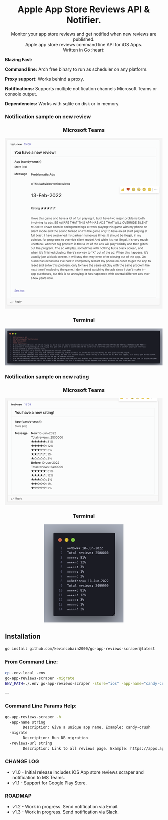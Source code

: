 <h1 align="center">Apple App Store Reviews API & Notifier.</h1>

<p align="center">
  Monitor your app store reviews and get notified when new reviews are published.
  <br>
  Apple app store reviews command line API for iOS Apps.
  <br>
  Written in Go :heart:

</p>

**Blazing Fast:**

**Command line:** Arch free binary to run as scheduler on any platform.

**Proxy support:** Works behind a proxy.

**Notifications:** Supports multiple notification channels Microsoft Teams or console output.

**Dependencies:** Works with sqlite on disk or in memory.

### Notification sample on new review


<h3 align="center">
    Microsoft Teams
</h3>

<p align="center">
  <img src="screenshot1.png" alt="teams">
</p>

<h3 align="center">
   Terminal
</h3>

<p align="center">
  <img src="screenshot2.png" alt="teams">
</p>

### Notification sample on new rating

<h3 align="center">
    Microsoft Teams
</h3>

<p align="center">
  <img src="screenshot3.png" alt="teams">
</p>

<h3 align="center">
   Terminal
</h3>

<p align="center">
  <img src="screenshot4.png" alt="teams">
</p>



## Installation

```sh
go install github.com/kevincobain2000/go-app-reviews-scraper@latest
```

### From Command Line:

```sh
cp .env.local .env
go-app-reviews-scraper -migrate
ENV_PATH=./.env go-app-reviews-scraper -store="ios" -app-name="candy-crush" -reviews-url="https://apps.apple.com/us/app/candy-crush-saga/id553834731?see-all=reviews"
```

--

### Command Line Params Help:

```sh
go-app-reviews-scraper -h
  -app-name string
    	Description: Give a unique app name. Example: candy-crush
  -migrate
    	Description: Run DB migration
  -reviews-url string
    	Description: Link to all reviews page. Example: https://apps.apple.com/us/app/candy-crush-saga/id553834731?see-all=reviews
```

### CHANGE LOG

- v1.0 - Initial release includes iOS App store reviews scraper and notification to MS Teams.
- v1.1 - Support for Google Play Store.

### ROADMAP

- v1.2 - Work in progress. Send notification via Email.
- v1.3 - Work in progress. Send notification via Slack.
